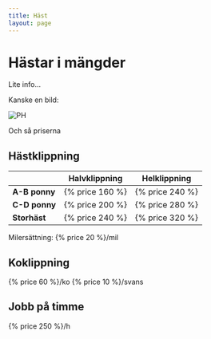 ```yaml
---
title: Häst
layout: page
---
```


# Hästar i mängder

Lite info...

Kanske en bild:

![PH](http://placehold.it/250x150)

Och så priserna

## Hästklippning

|               | Halvklippning   | Helklippning    |
|---------------|-----------------|-----------------|
| **A-B ponny** | {% price 160 %} | {% price 240 %} |
| **C-D ponny** | {% price 200 %} | {% price 280 %} |
| **Storhäst**  | {% price 240 %} | {% price 320 %} |

Milersättning: {% price 20 %}/mil

## Koklippning

{% price 60 %}/ko
{% price 10 %}/svans

## Jobb på timme

{% price 250 %}/h

